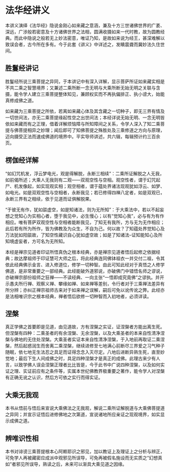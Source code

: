 # 法华经讲义

本讲义演绎《法华经》隐说金刚心如来藏之意涵，兼及十方三世诸佛世界的广袤、深远，广涉般若密意及十方诸佛世界之法相，圆满收摄如来一代时教，故为圆教经典。而此中隐说之般若无上妙法密意，唯证乃知，是故如来说为经王，甚深难解以致误会者，古今所在多有。今于此套《讲义》中详述之，发瞶震聋而冀妙法久住世间。

## 胜鬘经讲记

胜鬘经所说三乘菩提之异同，于本讲记中有深入详解，显示菩萨所证如来藏实相是不共二乘之智慧境界；又兼述二乘所断一念无明与大乘所断无始无明之关联与含摄，能令学人建立三乘菩提整体知见，兼顾权实而不再执偏排正、执小谤大，始能真修成佛之道。

如来藏为三乘菩提之所依，若离如来藏心体及其含藏之一切种子，即无三界有情及一切世间法，亦无二乘菩提缘起性空之出世间法；本经详说无始无明、一念无明皆依如来藏而有之正理，借着详解烦恼障与所知障间之关系，令学人深入了知二乘菩提与佛菩提相异之妙理；闻后即可了知佛菩提之殊胜处及三乘修道之方向与原理，迈向摄受正法而速成佛道的境界中。平实导师讲述，共六辑，每辑预计约三百余页。

## 楞伽经详解

“如幻咒机发，浮云梦电光，观是得解脱，永断三相续”：二乘所证解脱之人无我，如前偈所述；大乘人无我则有二观——双观空性与空相。观空性者，谓于幻咒起尸、机发像起，如实现观实相；观空相者，谓于蕴处界诸法现观犹如浮云、如梦、如电光。如是双观空性与空相者，永断我见；若已修得四禅八定者，如是双观已，永断三界有之相续，依于见道而证俱解脱果。

“于彼无有作，犹如燄虚空，如是知诸法，则为无所知”：于大乘法中，若以不起妄想之觉知心为实相心者，堕于我见中，必生慢心；以有“觉知心我”，必与有为有作相应。唯有菩萨双观空性与空相者能断我见，了知无有我所，方与无为无作相应；此后若有所为所作，皆为佛教及为众生，不自为己。何以故？了知蕴处界觉知心及万法犹如阳燄故，了知空性藏识自心犹如虚空故；如是了知诸法–证知能知心及所知境虚妄者，方可名为无所知。

本经是禅宗见道者印证所悟真伪之根本经典，亦是禅宗见道者悟后起修之依据经典；故达摩祖师于印证慧可大师之后，将此经典连同佛钵祖衣一并交付二祖，令其依此经典佛示金言、进入修道位，修学一切种智。由此可知此经对于真悟之人修学佛道，是非常重要之一部经典。此经能破外道邪说，亦破佛门中错悟名师之谬说，亦破禅宗部份祖师之狂禅——不读经典、一向主张“一悟即成究竟佛”之谬执。并开示愚夫所行禅、观察义禅、攀缘如禅、如来禅等差别，令行者对于三乘禅法差异有所分辨；亦纠正禅宗祖师古来对于如来禅之误解，嗣后可免以讹传讹之弊。此经亦是法相唯识宗之根本经典，禅者悟后欲修一切种智而入初地者，必须详读。

## 涅槃

真正学佛之首要即是见道，由见道故，方有涅槃之实证，证涅槃者方能出离生死。但涅槃有四种：二乘圣者的有余涅槃、无余涅槃，以及大乘圣者的本来自性清净涅槃与佛地的无住处涅槃。大乘圣者实证本来自性清净涅槃，于入地前再取证二乘涅槃，然后起惑润生而舍离二乘涅槃，继续进修至七地满心前断尽三界爱之习气种子随眠，依七地无生法忍之具足而证得念念入灭尽定。八地后进断异熟生死，直至妙觉地；最后下生人间成佛之时，具足四种涅槃才是真正的成佛。此理古来少有人言，以致学佛人误会涅槃正理者比比皆是，今于此书中广说四种涅槃，以及如何实证之理、实证前应有之条件等，实属本世纪佛教界极重要之著作，能令学人对涅槃有正确无讹之认识，然后方可依之实行而得实证。

## 大乘无我观

本书从悟前与悟后来宣说大乘佛法之无我观，解说二乘所证解脱道与大乘佛菩提道之异同；并宣示证悟后进修佛地之次第道，宣说诸地所应亲证之现观境界，如实显示成佛之道。

## 辨唯识性相

本书对诽谤三乘菩提根本心阿赖耶识之邪见，加以教证上及理证上之分析与辨正，可免学人再被藏密应成派中观邪见所误导，可免再被假名施设而无实质之“幻想真如”者邪见所误导，熟读之后，未来可以渐具大乘见道之因缘。
